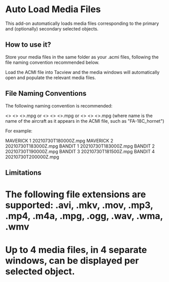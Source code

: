 # Auto Load Media Files

This add-on automatically loads media files corresponding to the primary and (optionally) secondary selected objects.

## How to use it?

Store your media files in the same folder as your .acmi files, following the file naming convention recommended below.

Load the ACMI file into Tacview and the media windows will automatically open and populate the relevant media files. 

## File Naming Conventions

The following naming convention is recommended:

<<callsign>> <<video-id-for-order>> <<date-time>>.mpg or
<<pilot>> <<video-id-for-order>> <<date-time>>.mpg or
<<name>> <<video-id-for-order>> <<date-time>>.mpg	(where name is the name of the aircraft as it appears in the ACMI file, such as "FA-18C_hornet")

For example:

MAVERICK 1 20210730T180000Z.mpg
MAVERICK 2 20210730T183000Z.mpg
BANDIT 1 20210730T183000Z.mpg
BANDIT 2 20210730T190000Z.mpg
BANDIT 3 20210730T181500Z.mpg
BANDIT 4 20210730T200000Z.mpg

## Limitations

# The following file extensions are supported: .avi, .mkv, .mov, .mp3, .mp4, .m4a, .mpg, .ogg, .wav, .wma, .wmv

# Up to 4 media files, in 4 separate windows, can be displayed per selected object. 



